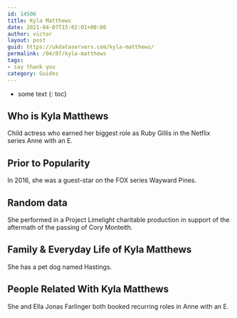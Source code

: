 ```yaml
---
id: 14506
title: Kyla Matthews
date: 2021-04-07T15:02:01+00:00
author: victor
layout: post
guid: https://ukdataservers.com/kyla-matthews/
permalink: /04/07/kyla-matthews
tags:
- say thank you
category: Guides
---
```


* some text
{: toc}


## Who is Kyla Matthews



Child actress who earned her biggest role as Ruby Gillis in the Netflix series Anne with an E. 

                
                
                
## Prior to Popularity



In 2016, she was a guest-star on the FOX series Wayward Pines. 

                
                
                
## Random data



She performed in a Project Limelight charitable production in support of the aftermath of the passing of Cory Monteith. 

                
                
                
## Family & Everyday Life of Kyla Matthews



She has a pet dog named Hastings. 

                
                
                
## People Related With Kyla Matthews



She and Ella Jonas Farlinger both booked recurring roles in Anne with an E. 

                
              
            
          
          
          